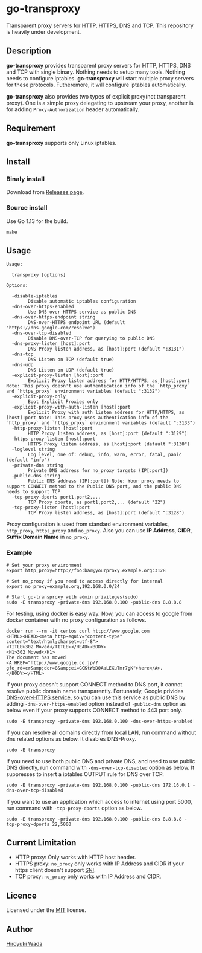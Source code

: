 # go-transproxy

Transparent proxy servers for HTTP, HTTPS, DNS and TCP. 
This repository is heavily under development.

## Description

**go-transproxy** provides transparent proxy servers for HTTP, HTTPS, DNS and TCP with single binary.
Nothing needs to setup many tools. Nothing needs to configure iptables.
**go-transproxy** will start multiple proxy servers for these protocols.
Futheremore, it will configure iptables automatically.

**go-transproxy** also provides two types of explicit proxy(not transparent proxy).
One is a simple proxy delegating to upstream your proxy, another is for adding `Proxy-Authorization` header automatically.

## Requirement

**go-transproxy** supports only Linux iptables.

## Install

### Binaly install
Download from [Releases page](https://github.com/wadahiro/go-transproxy/releases).

### Source install
Use Go 1.13 for the build.

```
make
```

## Usage

```
Usage:

  transproxy [options]

Options:

  -disable-iptables
    	Disable automatic iptables configuration
  -dns-over-https-enabled
        Use DNS-over-HTTPS service as public DNS
  -dns-over-https-endpoint string
        DNS-over-HTTPS endpoint URL (default "https://dns.google.com/resolve")
  -dns-over-tcp-disabled
        Disable DNS-over-TCP for querying to public DNS
  -dns-proxy-listen [host]:port
        DNS Proxy listen address, as [host]:port (default ":3131")
  -dns-tcp
        DNS Listen on TCP (default true)
  -dns-udp
        DNS Listen on UDP (default true)
  -explicit-proxy-listen [host]:port
        Explicit Proxy listen address for HTTP/HTTPS, as [host]:port Note: This proxy doesn't use authentication info of the `http_proxy` and `https_proxy` environment variables (default ":3132")
  -explicit-proxy-only
        Boot Explicit Proxies only
  -explicit-proxy-with-auth-listen [host]:port
        Explicit Proxy with auth listen address for HTTP/HTTPS, as [host]:port Note: This proxy uses authentication info of the `http_proxy` and `https_proxy` environment variables (default ":3133")
  -http-proxy-listen [host]:port
        HTTP Proxy listen address, as [host]:port (default ":3129")
  -https-proxy-listen [host]:port
        HTTPS Proxy listen address, as [host]:port (default ":3130")
  -loglevel string
        Log level, one of: debug, info, warn, error, fatal, panic (default "info")
  -private-dns string
        Private DNS address for no_proxy targets (IP[:port])
  -public-dns string
        Public DNS address (IP[:port]) Note: Your proxy needs to support CONNECT method to the Public DNS port, and the public DNS needs to support TCP
  -tcp-proxy-dports port1,port2,...
        TCP Proxy dports, as port1,port2,... (default "22")
  -tcp-proxy-listen [host]:port
        TCP Proxy listen address, as [host]:port (default ":3128")
```

Proxy configuration is used from standard environment variables, `http_proxy`, `https_proxy` and `no_proxy`.
Also you can use **IP Address**, **CIDR**, **Suffix Domain Name** in `no_proxy`.

### Example 

```
# Set your proxy environment
export http_proxy=http://foo:bar@yourproxy.example.org:3128

# Set no_proxy if you need to access directly for internal
export no_proxy=example.org,192.168.0.0/24

# Start go-transproxy with admin privileges(sudo)
sudo -E transproxy -private-dns 192.168.0.100 -public-dns 8.8.8.8
```

For testing, using docker is easy way. Now, you can access to google from docker container with no proxy configuration as follows.

```
docker run --rm -it centos curl http://www.google.com
<HTML><HEAD><meta http-equiv="content-type" content="text/html;charset=utf-8">
<TITLE>302 Moved</TITLE></HEAD><BODY>
<H1>302 Moved</H1>
The document has moved
<A HREF="http://www.google.co.jp/?gfe_rd=cr&amp;dcr=0&amp;ei=GCKtWbD0AaLEXuTmr7gK">here</A>.
</BODY></HTML>
```

If your proxy doesn't support CONNECT method to DNS port, it cannot resolve public domain name transparently.
Fortunately, Google privides [DNS-over-HTTPS service](https://developers.google.com/speed/public-dns/docs/dns-over-https), so you can use this service as public DNS by adding `-dns-over-https-enabled` option instead of `-public-dns` option as below even if your proxy supports CONNECT method to 443 port only.

```
sudo -E transproxy -private-dns 192.168.0.100 -dns-over-https-enabled
```

If you can resolve all domains directly from local LAN, run command without dns related options as below. 
It disables DNS-Proxy.

```
sudo -E transproxy
```

If you need to use both public DNS and private DNS, and need to use public DNS directly, run command with `-dns-over-tcp-disabled` option as below.
It suppresses to insert a iptables OUTPUT rule for DNS over TCP.

```
sudo -E transproxy -private-dns 192.168.0.100 -public-dns 172.16.0.1 -dns-over-tcp-disabled
```

If you want to use an application which access to internet using port 5000, run command with `-tcp-proxy-dports` option as below.

```
sudo -E transproxy -private-dns 192.168.0.100 -public-dns 8.8.8.8 -tcp-proxy-dports 22,5000
```

## Current Limitation

* HTTP proxy: Only works with HTTP host header.
* HTTPS proxy: `no_proxy` only works with IP Address and CIDR if your https client doesn't support [SNI](https://en.wikipedia.org/wiki/Server_Name_Indication).
* TCP proxy: `no_proxy` only works with IP Address and CIDR.

## Licence

Licensed under the [MIT](/LICENSE) license.

## Author

[Hiroyuki Wada](https://github.com/wadahiro)

